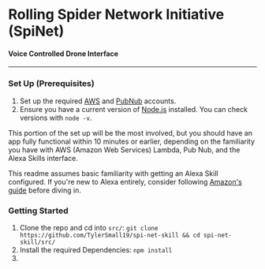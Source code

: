 # Rolling Spider Network Initiative (SpiNet)
#### Voice Controlled Drone Interface
-------------------------------
### Set Up (Prerequisites)
1. Set up the required [AWS](https://aws.amazon.com/account/) and [PubNub](https://admin.pubnub.com/#/register?pi_visitorid=219166828&psc=WC-Tracking&pt=wc-tracking) accounts.
2. Ensure you have a current version of [Node.js](https://nodejs.org/en/download/) installed. You can check versions with `node -v`.

This portion of the set up will be the most involved, but you should have an app fully functional within 10 minutes or earlier, depending on the familiarity you have with AWS (Amazon Web Services) Lambda, Pub Nub, and the Alexa Skills interface.

This readme assumes basic familiarity with getting an Alexa Skill configured. If you're new to Alexa entirely, consider following [Amazon's guide](https://developer.amazon.com/public/solutions/alexa/alexa-skills-kit/alexa-skill-tutorial) before diving in.
### Getting Started
1. Clone the repo and cd into `src/`: `git clone https://github.com/TylerSmall19/spi-net-skill && cd spi-net-skill/src/`
2. Install the required Dependencies: `npm install`
3.
